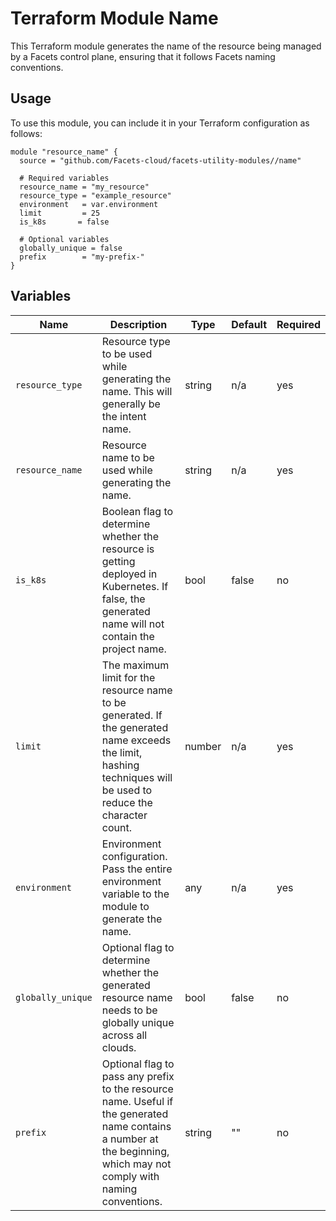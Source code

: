 # Terraform Module Name

This Terraform module generates the name of the resource being managed by a Facets control plane, ensuring that it follows Facets naming conventions.

## Usage

To use this module, you can include it in your Terraform configuration as follows:

```hcl
module "resource_name" {
  source = "github.com/Facets-cloud/facets-utility-modules//name"

  # Required variables
  resource_name = "my_resource"
  resource_type = "example_resource"
  environment   = var.environment
  limit         = 25
  is_k8s       = false
  
  # Optional variables
  globally_unique = false
  prefix        = "my-prefix-"
}
```

## Variables

| Name              | Description                                                                                                         | Type    | Default | Required |
|-------------------|---------------------------------------------------------------------------------------------------------------------|---------|---------|----------|
| `resource_type`   | Resource type to be used while generating the name. This will generally be the intent name.                         | string  | n/a     | yes      |
| `resource_name`   | Resource name to be used while generating the name.                                                                | string  | n/a     | yes      |
| `is_k8s`         | Boolean flag to determine whether the resource is getting deployed in Kubernetes. If false, the generated name will not contain the project name. | bool    | false   | no       |
| `limit`          | The maximum limit for the resource name to be generated. If the generated name exceeds the limit, hashing techniques will be used to reduce the character count.  | number  | n/a     | yes      |
| `environment`     | Environment configuration. Pass the entire environment variable to the module to generate the name.                | any     | n/a     | yes      |
| `globally_unique` | Optional flag to determine whether the generated resource name needs to be globally unique across all clouds.       | bool    | false   | no       |
| `prefix`          | Optional flag to pass any prefix to the resource name. Useful if the generated name contains a number at the beginning, which may not comply with naming conventions. | string  | ""     | no       |
